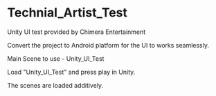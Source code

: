 # Technial_Artist_Test

Unity UI test provided by Chimera Entertainment

Convert the project to Android platform for the UI to works seamlessly.

Main Scene to use - Unity_UI_Test

Load "Unity_UI_Test" and press play in Unity.

The scenes are loaded additively.
